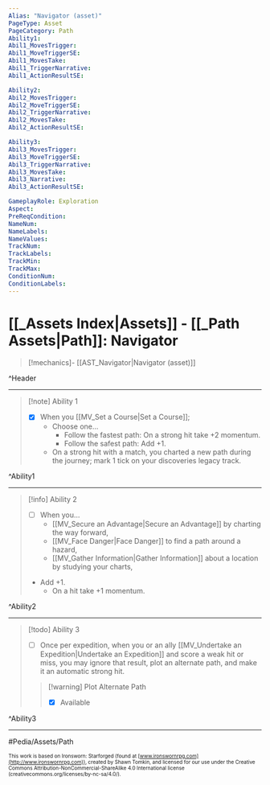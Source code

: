 ```yaml
---
Alias: "Navigator (asset)"
PageType: Asset
PageCategory: Path
Ability1:
Abil1_MovesTrigger:
Abil1_MoveTriggerSE:
Abil1_MovesTake:
Abil1_TriggerNarrative:
Abil1_ActionResultSE:

Ability2:
Abil2_MovesTrigger:
Abil2_MoveTriggerSE:
Abil2_TriggerNarrative:
Abil2_MovesTake:
Abil2_ActionResultSE:

Ability3:
Abil3_MovesTrigger:
Abil3_MoveTriggerSE:
Abil3_TriggerNarrative:
Abil3_MovesTake:
Abil3_Narrative:
Abil3_ActionResultSE:

GameplayRole: Exploration
Aspect:
PreReqCondition: 
NameNum:
NameLabels:
NameValues:
TrackNum:
TrackLabels:
TrackMin:
TrackMax:
ConditionNum:
ConditionLabels:
---
```

# [[_Assets Index|Assets]] - [[_Path Assets|Path]]: Navigator

> [!mechanics]- [[AST_Navigator|Navigator (asset)]]

^Header

___
> [!note] Ability 1
> - [x] When you [[MV_Set a Course|Set a Course]];
> 	- Choose one...
> 		- Follow the fastest path: On a strong hit take +2 momentum.
> 		- Follow the safest path: Add +1. 
> 	- On a strong hit with a match, you charted a new path during the journey; mark 1 tick on your discoveries legacy track.

^Ability1

___
> [!info] Ability 2
> - [ ] When you...
> 	- [[MV_Secure an Advantage|Secure an Advantage]] by charting the way forward,
> 	- [[MV_Face Danger|Face Danger]] to find a path around a hazard,
> 	- [[MV_Gather Information|Gather Information]] about a location by studying your charts,
> - Add +1.
> 	- On a hit take +1 momentum.

^Ability2

___
> [!todo] Ability 3
> - [ ] Once per expedition, when you or an ally [[MV_Undertake an Expedition|Undertake an Expedition]] and score a weak hit or miss, you may ignore that result, plot an alternate path, and make it an automatic strong hit.
> > [!warning] Plot Alternate Path
> > - [x] Available

^Ability3

___

#Pedia/Assets/Path 

<font size=-2>This work is based on Ironsworn: Starforged (found at [www.ironswornrpg.com](http://www.ironswornrpg.com)), created by Shawn Tomkin, and licensed for our use under the Creative Commons Attribution-NonCommercial-ShareAlike 4.0 International license  (creativecommons.org/licenses/by-nc-sa/4.0/).</font>